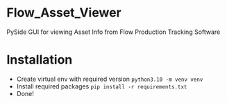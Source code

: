 # Flow_Asset_Viewer
PySide GUI for viewing Asset Info from Flow Production Tracking Software

# Installation
- Create virtual env with required version  `python3.10 -m venv venv`
- Install required packages `pip install -r requirements.txt`
- Done!
